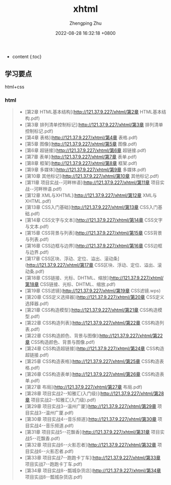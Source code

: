 ﻿---
layout: post
title:  "xhtml"
date:   2022-08-28 16:32:18 +0800
categories: html
tags: html,css
author: Zhengping Zhu
---

* content
{:toc}

## 学习要点

html+css





















### html

>* [第2章 HTML基本结构](http://121.37.9.227/xhtml/第2章 HTML基本结构.pdf)        	
>* [第3章 排列清单控制标记](http://121.37.9.227/xhtml/第3章 排列清单控制标记.pdf)    
>* [第4章 表格](http://121.37.9.227/xhtml/第4章 表格.pdf)    
>* [第5章 图像](http://121.37.9.227/xhtml/第5章 图像.pdf)    
>* [第6章 超链接](http://121.37.9.227/xhtml/第6章 超链接.pdf)    
>* [第7章 表单](http://121.37.9.227/xhtml/第7章 表单.pdf)    
>* [第8章 框架](http://121.37.9.227/xhtml/第8章 框架.pdf)    
>* [第9章 多媒体](http://121.37.9.227/xhtml/第9章 多媒体.pdf)    
>* [第10章 其他标记](http://121.37.9.227/xhtml/第10章 其他标记.pdf)    
>* [第11章 项目实战--河畔林语](http://121.37.9.227/xhtml/第11章 项目实战--河畔林语.pdf)    
>* [第12章 XML与XHTML](http://121.37.9.227/xhtml/第12章 XML与XHTML.pdf)    
>* [第13章 CSS入门基础](http://121.37.9.227/xhtml/第13章 CSS入门基础.pdf)    
>* [第14章 CSS文字与文本](http://121.37.9.227/xhtml/第14章 CSS文字与文本.pdf)    
>* [第15章 CSS背景与列表](http://121.37.9.227/xhtml/第15章 CSS背景与列表.pdf)    
>* [第16章 CSS边框与边界](http://121.37.9.227/xhtml/第16章 CSS边框与边界.pdf)    
>* [第17章 CSS区块、浮动、定位、溢出、滚动条](http://121.37.9.227/xhtml/第17章 CSS区块、浮动、定位、溢出、滚动条.pdf)    
>* [第18章 CSS链接、光标、DHTML、缩放](http://121.37.9.227/xhtml/第18章 CSS链接、光标、DHTML、缩放.pdf)    
>* [第19章 CSS滤镜](http://121.37.9.227/xhtml/第19章 CSS滤镜.wps)    
>* [第20章 CSS定义选择器](http://121.37.9.227/xhtml/第20章 CSS定义选择器.pdf)    
>* [第21章 CSS构造模型](http://121.37.9.227/xhtml/第21章 CSS构造模型.pdf)    
>* [第22章 CSS构造列表](http://121.37.9.227/xhtml/第22章 CSS构造列表.pdf)    
>* [第22章 CSS构造颜色、背景与图像](http://121.37.9.227/xhtml/第22章 CSS构造颜色、背景与图像.pdf)    
>* [第24章 CSS构造超链接](http://121.37.9.227/xhtml/第24章 CSS构造超链接.pdf)    
>* [第25章 CSS构造表格](http://121.37.9.227/xhtml/第25章 CSS构造表格.pdf)    
>* [第26章 CSS构造表单](http://121.37.9.227/xhtml/第26章 CSS构造表单.pdf)    
>* [第27章 布局](http://121.37.9.227/xhtml/第27章 布局.pdf)    
>* [第28章 项目实战2--知雅汇(入门级)](http://121.37.9.227/xhtml/第28章 项目实战2--知雅汇(入门级).pdf)    
>* [第29章 项目实战3--温州广厦](http://121.37.9.227/xhtml/第29章 项目实战3--温州广厦.pdf)    
>* [第30章 项目实战4--音乐频道](http://121.37.9.227/xhtml/第30章 项目实战4--音乐频道.pdf)    
>* [第31章 项目实战5--花飘香](http://121.37.9.227/xhtml/第31章 项目实战5--花飘香.pdf)    
>* [第32章 项目实战6--火影忍者](http://121.37.9.227/xhtml/第32章 项目实战6--火影忍者.pdf)    
>* [第33章 项目实战7--跑跑卡丁车](http://121.37.9.227/xhtml/第33章 项目实战7--跑跑卡丁车.pdf)    
>* [第34章 项目实战8--瓢城杂货店](http://121.37.9.227/xhtml/第34章 项目实战8--瓢城杂货店.pdf)    

